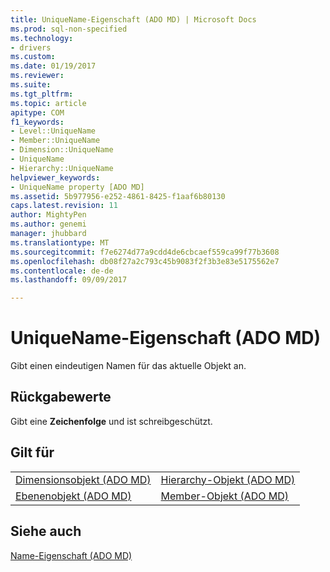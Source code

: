 ```yaml
---
title: UniqueName-Eigenschaft (ADO MD) | Microsoft Docs
ms.prod: sql-non-specified
ms.technology:
- drivers
ms.custom: 
ms.date: 01/19/2017
ms.reviewer: 
ms.suite: 
ms.tgt_pltfrm: 
ms.topic: article
apitype: COM
f1_keywords:
- Level::UniqueName
- Member::UniqueName
- Dimension::UniqueName
- UniqueName
- Hierarchy::UniqueName
helpviewer_keywords:
- UniqueName property [ADO MD]
ms.assetid: 5b977956-e252-4861-8425-f1aaf6b80130
caps.latest.revision: 11
author: MightyPen
ms.author: genemi
manager: jhubbard
ms.translationtype: MT
ms.sourcegitcommit: f7e6274d77a9cdd4de6cbcaef559ca99f77b3608
ms.openlocfilehash: db08f27a2c793c45b9083f2f3b3e83e5175562e7
ms.contentlocale: de-de
ms.lasthandoff: 09/09/2017

---
```

# <a name="uniquename-property-ado-md"></a>UniqueName-Eigenschaft (ADO MD)
Gibt einen eindeutigen Namen für das aktuelle Objekt an.  
  
## <a name="return-values"></a>Rückgabewerte  
 Gibt eine **Zeichenfolge** und ist schreibgeschützt.  
  
## <a name="applies-to"></a>Gilt für  
  
|||  
|-|-|  
|[Dimensionsobjekt (ADO MD)](../../../ado/reference/ado-md-api/dimension-object-ado-md.md)|[Hierarchy-Objekt (ADO MD)](../../../ado/reference/ado-md-api/hierarchy-object-ado-md.md)|  
|[Ebenenobjekt (ADO MD)](../../../ado/reference/ado-md-api/level-object-ado-md.md)|[Member-Objekt (ADO MD)](../../../ado/reference/ado-md-api/member-object-ado-md.md)|  
  
## <a name="see-also"></a>Siehe auch  
 [Name-Eigenschaft (ADO MD)](../../../ado/reference/ado-md-api/name-property-ado-md.md)
